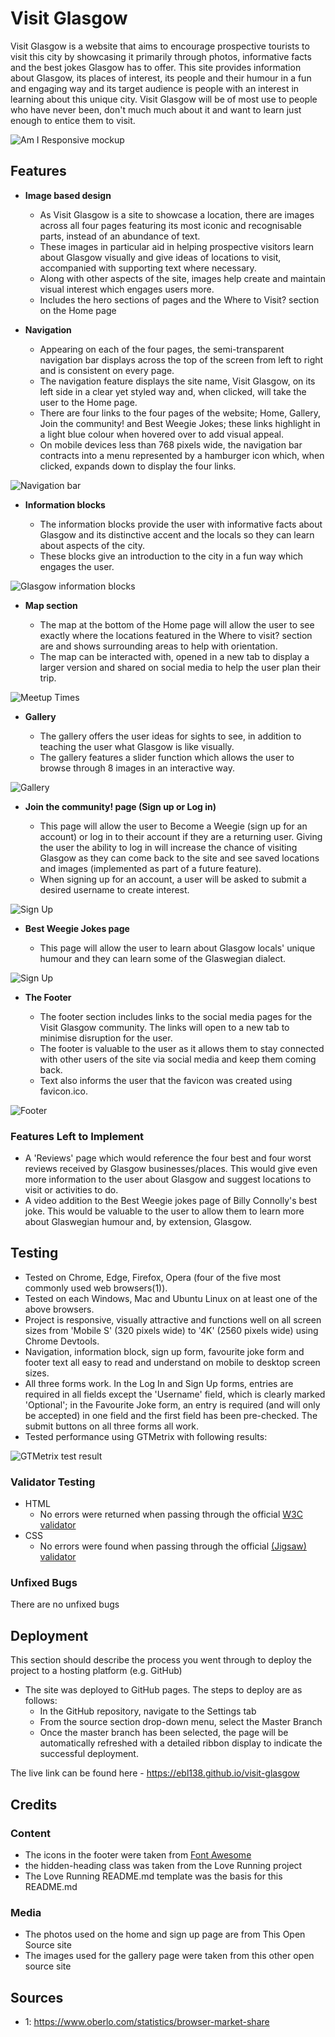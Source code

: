 # Visit Glasgow

Visit Glasgow is a website that aims to encourage prospective tourists to visit this city by showcasing it primarily through photos, informative facts and the best jokes Glasgow has to offer. This site provides information about Glasgow, its places of interest, its people and their humour in a fun and engaging way and its target audience is people with an interest in learning about this unique city. Visit Glasgow will be of most use to people who have never been, don't much much about it and want to learn just enough to entice them to visit.

![Am I Responsive mockup](https://raw.githubusercontent.com/ebl138/visit-glasgow/main/media/visit-glasgow-am-i-responsive-1260x720.PNG)

## Features

- __Image based design__

  - As Visit Glasgow is a site to showcase a location, there are images across all four pages featuring its most iconic and recognisable parts, instead of an abundance of text.
  - These images in particular aid in helping prospective visitors learn about Glasgow visually and give ideas of locations to visit, accompanied with supporting text where necessary.
  - Along with other aspects of the site, images help create and maintain visual interest which engages users more.
  - Includes the hero sections of pages and the Where to Visit? section on the Home page

- __Navigation__

  - Appearing on each of the four pages, the semi-transparent navigation bar displays across the top of the screen from left to right and is consistent on every page.
  - The navigation feature displays the site name, Visit Glasgow, on its left side in a clear yet styled way and, when clicked, will take the user to the Home page.
  - There are four links to the four pages of the website; Home, Gallery, Join the community! and Best Weegie Jokes; these links highlight in a light blue colour when hovered over to add visual appeal.
  - On mobile devices less than 768 pixels wide, the navigation bar contracts into a menu represented by a hamburger icon which, when clicked, expands down to display the four links.

![Navigation bar](https://raw.githubusercontent.com/ebl138/visit-glasgow/main/media/navigation-bar.PNG)

- __Information blocks__

  - The information blocks provide the user with informative facts about Glasgow and its distinctive accent and the locals so they can learn about aspects of the city.
  - These blocks give an introduction to the city in a fun way which engages the user.

![Glasgow information blocks](https://raw.githubusercontent.com/ebl138/visit-glasgow/main/media/information-blocks.PNG)

- __Map section__

  - The map at the bottom of the Home page will allow the user to see exactly where the locations featured in the Where to visit? section are and shows surrounding areas to help with orientation.
  - The map can be interacted with, opened in a new tab to display a larger version and shared on social media to help the user plan their trip.

![Meetup Times](https://raw.githubusercontent.com/ebl138/visit-glasgow/main/media/locations-map-2100x457.PNG)

- __Gallery__

  - The gallery offers the user ideas for sights to see, in addition to teaching the user what Glasgow is like visually.
  - The gallery features a slider function which allows the user to browse through 8 images in an interactive way.

![Gallery](https://raw.githubusercontent.com/ebl138/visit-glasgow/main/media/gallery-620x502.PNG)

- __Join the community! page (Sign up or Log in)__

  - This page will allow the user to Become a Weegie (sign up for an account) or log in to their account if they are a returning user. Giving the user the ability to log in will increase the chance of visiting Glasgow as they can come back to the site and see saved locations and images (implemented as part of a future feature).
  - When signing up for an account, a user will be asked to submit a desired username to create interest.

![Sign Up](https://raw.githubusercontent.com/ebl138/visit-glasgow/main/media/join-the-community-1200x444.PNG)

- __Best Weegie Jokes page__

  - This page will allow the user to learn about Glasgow locals' unique humour and they can learn some of the Glaswegian dialect.

![Sign Up](https://raw.githubusercontent.com/ebl138/visit-glasgow/main/media/best-weegie-jokes.PNG)

- __The Footer__

  - The footer section includes links to the social media pages for the Visit Glasgow community. The links will open to a new tab to minimise disruption for the user.
  - The footer is valuable to the user as it allows them to stay connected with other users of the site via social media and keep them coming back.
  - Text also informs the user that the favicon was created using favicon.ico.

![Footer](https://raw.githubusercontent.com/ebl138/visit-glasgow/main/media/footer.PNG)

### Features Left to Implement

- A 'Reviews' page which would reference the four best and four worst reviews received by Glasgow businesses/places. This would give even more information to the user about Glasgow and suggest locations to visit or activities to do.
- A video addition to the Best Weegie jokes page of Billy Connolly's best joke. This would be valuable to the user to allow them to learn more about Glaswegian humour and, by extension, Glasgow.

## Testing

- Tested on Chrome, Edge, Firefox, Opera (four of the five most commonly used web browsers(1)).
- Tested on each Windows, Mac and Ubuntu Linux on at least one of the above browsers.
- Project is responsive, visually attractive and functions well on all screen sizes from 'Mobile S' (320 pixels wide) to '4K' (2560 pixels wide) using Chrome Devtools.
- Navigation, information block, sign up form, favourite joke form and footer text all easy to read and understand on mobile to desktop screen sizes.
- All three forms work. In the Log In and Sign Up forms, entries are required in all fields except the 'Username' field, which is clearly marked 'Optional'; in the Favourite Joke form, an entry is required (and will only be accepted) in one field and the first field has been pre-checked. The submit buttons on all three forms all work.
- Tested performance using GTMetrix with following results:

![GTMetrix test result](https://raw.githubusercontent.com/ebl138/visit-glasgow/main/media/gtmetrix-performance-test.PNG)

### Validator Testing

- HTML
  - No errors were returned when passing through the official [W3C validator](https://validator.w3.org/nu/?doc=https%3A%2F%2Fcode-institute-org.github.io%2Flove-running-2.0%2Findex.html)
- CSS
  - No errors were found when passing through the official [(Jigsaw) validator](https://jigsaw.w3.org/css-validator/validator?uri=https%3A%2F%2Fvalidator.w3.org%2Fnu%2F%3Fdoc%3Dhttps%253A%252F%252Fcode-institute-org.github.io%252Flove-running-2.0%252Findex.html&profile=css3svg&usermedium=all&warning=1&vextwarning=&lang=en#css)

### Unfixed Bugs

There are no unfixed bugs

## Deployment

This section should describe the process you went through to deploy the project to a hosting platform (e.g. GitHub)

- The site was deployed to GitHub pages. The steps to deploy are as follows:
  - In the GitHub repository, navigate to the Settings tab
  - From the source section drop-down menu, select the Master Branch
  - Once the master branch has been selected, the page will be automatically refreshed with a detailed ribbon display to indicate the successful deployment.

The live link can be found here - <https://ebl138.github.io/visit-glasgow>

## Credits

### Content

- The icons in the footer were taken from [Font Awesome](https://fontawesome.com/)
- the hidden-heading class was taken from the Love Running project
- The Love Running README.md template was the basis for this README.md

### Media

- The photos used on the home and sign up page are from This Open Source site
- The images used for the gallery page were taken from this other open source site

## Sources

- 1: <https://www.oberlo.com/statistics/browser-market-share>
